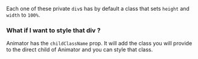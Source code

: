 Each one of these private `div`s has by default a class that sets `height` and `width` to `100%`.

### What if I want to style that div ?

Animator has the `childClassName` prop. It will add the class you will provide to the direct child of Animator and you can style that class.